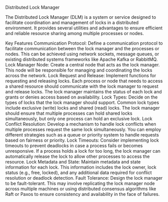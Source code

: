 Distributed Lock Manager

The Distributed Lock Manager (DLM) is a system or service designed to facilitate coordination and management of locks in a distributed environment. It provides several utilities and advantages to ensure efficient and reliable resource sharing among multiple processes or nodes.

Key Features
Communication Protocol: Define a communication protocol to facilitate communication between the lock manager and the processes or nodes. This can be achieved using network sockets, message queues, or existing distributed systems frameworks like Apache Kafka or RabbitMQ.
Lock Manager Node: Create a central node that acts as the lock manager. This node will be responsible for managing and coordinating the locks across the network.
Lock Request and Release: Implement functions for requesting and releasing locks. Each process or node that needs to access a shared resource should communicate with the lock manager to request and release locks. The lock manager maintains the status of each lock and grants or denies access based on availability.
Lock Types: Decide on the types of locks that the lock manager should support. Common lock types include exclusive (write) locks and shared (read) locks. The lock manager should ensure that multiple processes can hold shared locks simultaneously, but only one process can hold an exclusive lock.
Lock Conflict Resolution: Develop a mechanism to handle lock conflicts when multiple processes request the same lock simultaneously. You can employ different strategies such as a queue or priority system to handle requests based on fairness or priority.
Lock Timeouts: Consider implementing lock timeouts to prevent deadlocks in case a process fails or becomes unresponsive. If a process holds a lock for too long, the lock manager can automatically release the lock to allow other processes to access the resource.
Lock Metadata and State: Maintain metadata and state information for each lock. This information includes the lock owner, lock status (e.g., free, locked), and any additional data required for conflict resolution or deadlock detection.
Fault Tolerance: Design the lock manager to be fault-tolerant. This may involve replicating the lock manager node across multiple machines or using distributed consensus algorithms like Raft or Paxos to ensure consistency and availability in the face of failures.
